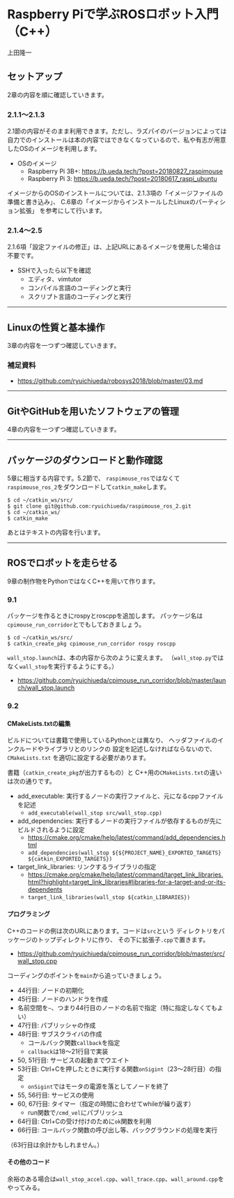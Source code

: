 # Raspberry Piで学ぶROSロボット入門（C++）

上田隆一

## セットアップ

2章の内容を順に確認していきます。

### 2.1.1〜2.1.3

2.1節の内容がそのまま利用できます。ただし、ラズパイのバージョンによっては自力でのインストールは本の内容ではできなくなっているので、私や有志が用意したOSのイメージを利用します。

* OSのイメージ
    * Raspberry Pi 3B+: https://b.ueda.tech/?post=20180827_raspimouse
    * Raspberry Pi 3: https://b.ueda.tech/?post=20180617_raspi_ubuntu

イメージからのOSのインストールについては、2.1.3項の「イメージファイルの準備と書き込み」、
C.6章の「イメージからインストールしたLinuxのパーティション拡張」
を参考にして行います。

### 2.1.4〜2.5

2.1.6項「設定ファイルの修正」は、上記URLにあるイメージを使用した場合は不要です。

* SSHで入ったら以下を確認
	* エディタ、vimtutor
	* コンパイル言語のコーディングと実行
	* スクリプト言語のコーディングと実行

-----

## Linuxの性質と基本操作

3章の内容を一つずつ確認していきます。

### 補足資料

* https://github.com/ryuichiueda/robosys2018/blob/master/03.md

-----

## GitやGitHubを用いたソフトウェアの管理

4章の内容を一つずつ確認していきます。

-----

## パッケージのダウンロードと動作確認

5章に相当する内容です。5.2節で、
`raspimouse_ros`ではなくて
`raspimouse_ros_2`をダウンロードして`catkin_make`します。

```
$ cd ~/catkin_ws/src/
$ git clone git@github.com:ryuichiueda/raspimouse_ros_2.git
$ cd ~/catkin_ws/
$ catkin_make
```

あとはテキストの内容を行います。

-----

## ROSでロボットを走らせる

9章の制作物をPythonではなくC++を用いて作ります。

### 9.1

パッケージを作るときにrospyとroscppを追加します。
パッケージ名は`cpimouse_run_corridor`とでもしておきましょう。

```
$ cd ~/catkin_ws/src/
$ catkin_create_pkg cpimouse_run_corridor rospy roscpp
```

`wall_stop.launch`は、本の内容から次のように変えます。
（`wall_stop.py`ではなく`wall_stop`を実行するようにする。）

* https://github.com/ryuichiueda/cpimouse_run_corridor/blob/master/launch/wall_stop.launch


### 9.2

#### CMakeLists.txtの編集

ビルドについては書籍で使用しているPythonとは異なり、
ヘッダファイルのインクルードやライブラリとのリンクの
設定を記述しなければならないので、`CMakeLists.txt`
を適切に設定する必要があります。

書籍（`catkin_create_pkg`が出力するもの）と
C++用の`CMakeLists.txt`の違いは次の通りです。

* add_executable: 実行するノードの実行ファイルと、元になるcppファイルを記述
    * `add_executable(wall_stop src/wall_stop.cpp)`
* add_dependencies: 実行するノードの実行ファイルが依存するものが先にビルドされるように設定
    * https://cmake.org/cmake/help/latest/command/add_dependencies.html
    * `add_dependencies(wall_stop ${${PROJECT_NAME}_EXPORTED_TARGETS} ${catkin_EXPORTED_TARGETS})`
* target_link_libraries: リンクするライブラリの指定
    * https://cmake.org/cmake/help/latest/command/target_link_libraries.html?highlight=target_link_libraries#libraries-for-a-target-and-or-its-dependents
    * `target_link_libraries(wall_stop ${catkin_LIBRARIES})`

#### プログラミング

C++のコードの例は次のURLにあります。コードは`src`という
ディレクトリをパッケージのトップディレクトリに作り、
その下に拡張子`.cpp`で置きます。

* https://github.com/ryuichiueda/cpimouse_run_corridor/blob/master/src/wall_stop.cpp

コーディングのポイントを`main`から追っていきましょう。

* 44行目: ノードの初期化
* 45行目: ノードのハンドラを作成
* 名前空間を`~`、つまり44行目のノードの名前で指定（特に指定しなくてもよい）
* 47行目: パブリッシャの作成
* 48行目: サブスクライバの作成
    * コールバック関数`callback`を指定
    * `callback`は18〜21行目で実装
* 50, 51行目: サービスの起動までウエイト
* 53行目: Ctrl+Cを押したときに実行する関数`onSigint`（23〜28行目）の指定
    * `onSigint`ではモータの電源を落としてノードを終了
* 55, 56行目: サービスの使用
* 60, 67行目: タイマー（指定の時間に合わせてwhileが繰り返す）
    * run関数で`/cmd_vel`にパブリッシュ
* 64行目: Ctrl+Cの受け付けのために`ok`関数を利用
* 66行目: コールバック関数の呼び出し等、バックグラウンドの処理を実行

（63行目は余計かもしれません。）

#### その他のコード

余裕のある場合は`wall_stop_accel.cpp`、`wall_trace.cpp`、`wall_around.cpp`をやってみる。
